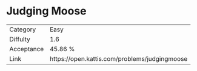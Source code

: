 # Judging Moose

<table>
    <tr>
        <td>Category</td>
        <td>Easy</td>
    </tr>
    <tr>
        <td>Diffulty</td>
        <td>1.6</td>
    </tr>
    <tr>
        <td>Acceptance</td>
        <td>45.86 %</td>
    </tr>
    <tr>
        <td>Link</td>
        <td>https://open.kattis.com/problems/judgingmoose</td>
    </tr>
</table>